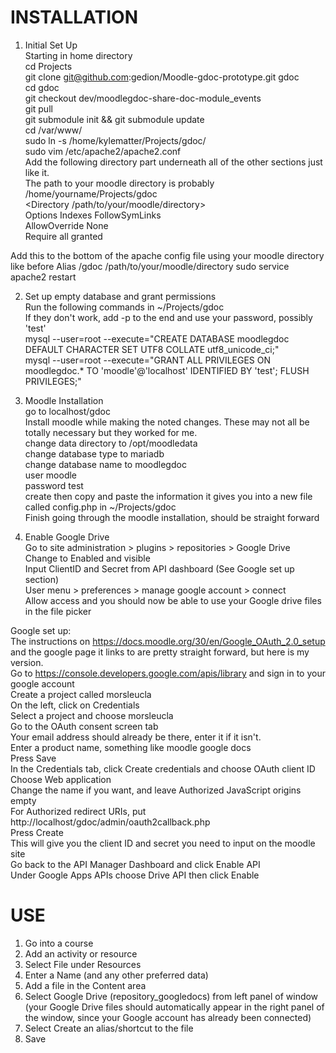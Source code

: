 INSTALLATION
============

1. Initial Set Up  
Starting in home directory  
cd Projects  
git clone git@github.com:gedion/Moodle-gdoc-prototype.git gdoc  
cd gdoc  
git checkout dev/moodlegdoc-share-doc-module_events  
git pull  
git submodule init && git submodule update   
cd /var/www/  
sudo ln -s /home/kylematter/Projects/gdoc/  
sudo vim /etc/apache2/apache2.conf  
Add the following directory part underneath all of the other sections just like it.  
The path to your moodle directory is probably /home/yourname/Projects/gdoc  
<Directory /path/to/your/moodle/directory>  
        Options Indexes FollowSymLinks  
        AllowOverride None  
        Require all granted  
</Directory>  
Add this to the bottom of the apache config file using your moodle directory like before  
Alias /gdoc /path/to/your/moodle/directory  
sudo service apache2 restart  

2. Set up empty database and grant permissions  
Run the following commands in ~/Projects/gdoc  
If they don't work, add -p to the end and use your password, possibly 'test'  
mysql --user=root --execute="CREATE DATABASE moodlegdoc DEFAULT CHARACTER SET UTF8 COLLATE utf8_unicode_ci;"  
mysql --user=root --execute="GRANT ALL PRIVILEGES ON moodlegdoc.* TO 'moodle'@'localhost' IDENTIFIED BY 'test'; FLUSH PRIVILEGES;"  

3. Moodle Installation  
go to localhost/gdoc  
Install moodle while making the noted changes. These may not all be totally necessary but they worked for me.  
change data directory to /opt/moodledata  
change database type to mariadb  
change database name to moodlegdoc  
user moodle  
password test  
create then copy and paste the information it gives you into a new file called config.php in ~/Projects/gdoc  
Finish going through the moodle installation, should be straight forward  

4. Enable Google Drive  
Go to site administration > plugins > repositories > Google Drive  
Change to Enabled and visible  
Input ClientID and Secret from API dashboard (See Google set up section)  
User menu > preferences > manage google account > connect  
Allow access and you should now be able to use your Google drive files in the file picker  

Google set up:  
The instructions on https://docs.moodle.org/30/en/Google_OAuth_2.0_setup and the google page it links to are pretty straight forward, but here is my version.  
Go to https://console.developers.google.com/apis/library and sign in to your google account  
Create a project called morsleucla  
On the left, click on Credentials  
Select a project and choose morsleucla  
Go to the OAuth consent screen tab  
Your email address should already be there, enter it if it isn't.  
Enter a product name, something like moodle google docs  
Press Save  
In the Credentials tab, click Create credentials and choose OAuth client ID  
Choose Web application  
Change the name if you want, and leave Authorized JavaScript origins empty  
For Authorized redirect URIs, put http://localhost/gdoc/admin/oauth2callback.php  
Press Create  
This will give you the client ID and secret you need to input on the moodle site  
Go back to the API Manager Dashboard and click Enable API  
Under Google Apps APIs choose Drive API then click Enable  

USE  
===  

1) Go into a course   
2) Add an activity or resource  
3) Select File under Resources  
4) Enter a Name (and any other preferred data)  
5) Add a file in the Content area  
6) Select Google Drive (repository_googledocs) from left panel of window (your Google Drive files should automatically appear in the right panel of the window, since your Google account has already been connected)  
7) Select Create an alias/shortcut to the file  
8) Save  
